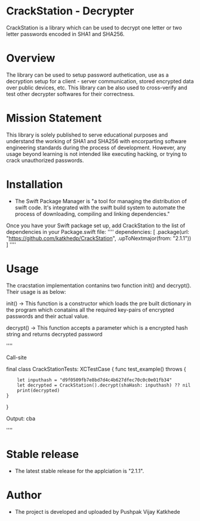 # CrackStation - Decrypter
CrackStation is a library which can be used to decrypt one letter or two letter passwords encoded in SHA1 and SHA256.

# Overview
The library can be used to setup password authetication, use as a decryption setup for a client - server communication, stored encrypted data over public devices, etc. This library can be also used to cross-verify and test other decrypter softwares for their correctness.

# Mission Statement
This library is solely published to serve educational purposes and understand the working of SHA1 and SHA256 with encorparting software engineering standards during the process of development. However, any usage beyond learning is not intended like executing hacking, or trying to crack unauthorized passwords.

# Installation
- The Swift Package Manager is "a tool for managing the distribution of swift code. It's integrated with the swift build system to automate the process of downloading, compiling and linking dependencies."

Once you have your Swift package set up, add CrackStation to the list of dependencies in your Package.swift file:
''''
dependencies: [
    .package(url: "https://github.com/katkhedp/CrackStation", .upToNextmajor(from: "2.1.1"))
]
''''


# Usage

The cracstation implementation contanins two function init() and decrypt(). Their usage is as below:

init() -> This function is a constructor which loads the pre built dictionary in the program which conatains all the required key-pairs of encrypted passwords and their actual value.

decrypt() -> This function accepts a parameter which is a encrypted hash string and returns decrypted password


''''

Call-site

final class CrackStationTests: XCTestCase {
    func test_example() throws {

        let inputhash = "d9f0509fb7e8bd7d4c4b627dfec70c0c0e01fb34"
        let decrypted = CrackStation().decrypt(shaHash: inputhash) ?? nil
        print(decrypted)
    }
}



Output:
cba

''''


# Stable release
- The latest stable release for the applciation is "2.1.1".

# Author
- The project is developed and uploaded by Pushpak Vijay Katkhede




